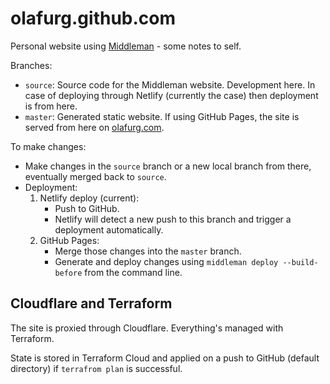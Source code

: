 # olafurg.github.com
Personal website using [Middleman](https://middlemanapp.com/) - some notes to self.

Branches:
 * ```source```: Source code for the Middleman website. Development here. In case of deploying through Netlify (currently the case) then deployment is from here.
 * ```master```: Generated static website. If using GitHub Pages, the site is served from here on [olafurg.com](http://olafurg.com).

To make changes:
* Make changes in the ```source``` branch or a new local branch from there, eventually merged back to ```source```.
* Deployment:
  1) Netlify deploy (current):
     * Push to GitHub.
     * Netlify will detect a new push to this branch and trigger a deployment automatically.
  1) GitHub Pages:
     * Merge those changes into the ```master``` branch.
     * Generate and deploy changes using ```middleman deploy --build-before``` from the command line.

## Cloudflare and Terraform
The site is proxied through Cloudflare. Everything's managed with Terraform. 

State is stored in Terraform Cloud and applied on a push to GitHub (default directory) if `terrafrom plan` is successful.